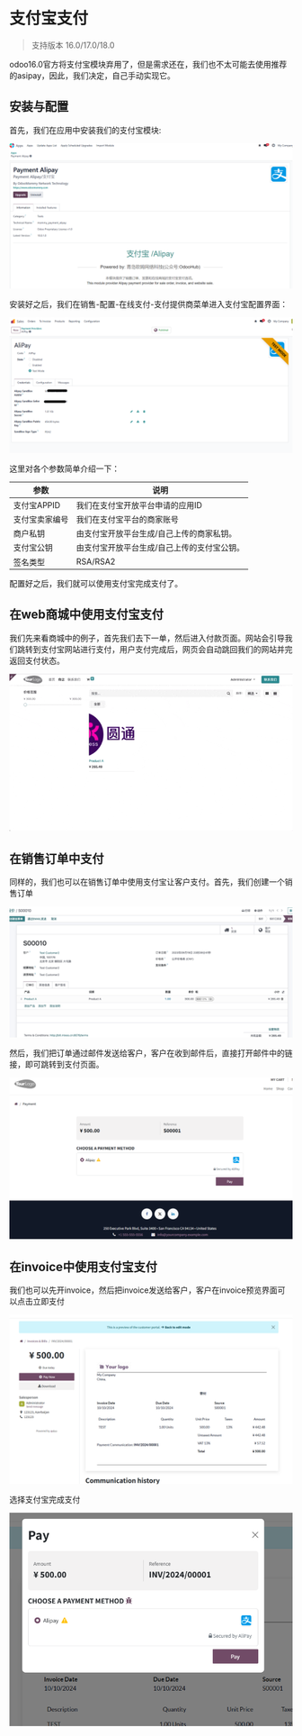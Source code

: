 # 支付宝支付

> 支持版本 16.0/17.0/18.0

odoo16.0官方将支付宝模块弃用了，但是需求还在，我们也不太可能去使用推荐的asipay，因此，我们决定，自己手动实现它。

## 安装与配置

首先，我们在应用中安装我们的支付宝模块:

![1](./images/alipay.png)

安装好之后，我们在销售-配置-在线支付-支付提供商菜单进入支付宝配置界面：

![2](./images/alipay2.png)

这里对各个参数简单介绍一下：

|参数|说明|
|---|---|
|支付宝APPID|我们在支付宝开放平台申请的应用ID|
|支付宝卖家编号|我们在支付宝平台的商家账号|
|商户私钥|由支付宝开放平台生成/自己上传的商家私钥。|
|支付宝公钥|由支付宝开放平台生成/自己上传的支付宝公钥。|
|签名类型|RSA/RSA2|

配置好之后，我们就可以使用支付宝完成支付了。

## 在web商城中使用支付宝支付

我们先来看商城中的例子，首先我们去下一单，然后进入付款页面。网站会引导我们跳转到支付宝网站进行支付，用户支付完成后，网页会自动跳回我们的网站并完返回支付状态。

![3](./images/alipay3.gif)

## 在销售订单中支付

同样的，我们也可以在销售订单中使用支付宝让客户支付。首先，我们创建一个销售订单

![4](./images/alipay4.png)

然后，我们把订单通过邮件发送给客户，客户在收到邮件后，直接打开邮件中的链接，即可跳转到支付页面。

![5](./images/alipay5.png)

## 在invoice中使用支付宝支付

我们也可以先开invoice，然后把invoice发送给客户，客户在invoice预览界面可以点击立即支付

![6](./images/alipay6.png)

选择支付宝完成支付

![7](./images/alipay7.png)
